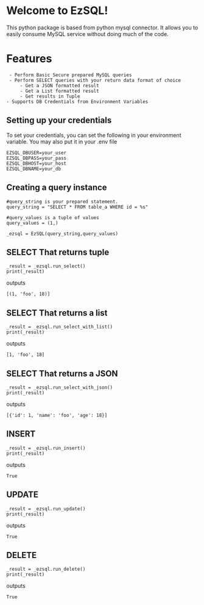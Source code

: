# Welcome to EzSQL!

This python package is based from python mysql connector. It allows you to easily consume MySQL service without doing much of the code. 


# Features

	 - Perform Basic Secure prepared MySQL queries
	 - Perform SELECT queries with your return data format of choice
		 - Get a JSON formatted result
		 - Get a List formatted result
		 - Get results in Tuple
	- Supports DB Credentials from Environment Variables

## Setting up your credentials

To set your credentials, you can set the following in your environment variable. You may also put it in your .env file 

    EZSQL_DBUSER=your_user
    EZSQL_DBPASS=your_pass
    EZSQL_DBHOST=your_host
    EZSQL_DBNAME=your_db
    

## Creating a query instance

    #query_string is your prepared statement.
    query_string = "SELECT * FROM table_a WHERE id = %s"
    
    #query_values is a tuple of values
    query_values = (1,)
    
    _ezsql = EzSQL(query_string,query_values)
    
## SELECT That returns tuple

    
    _result = _ezsql.run_select()
    print(_result)

outputs

    [(1, 'foo', 18)]
    
        
## SELECT That returns a list

      
    _result = _ezsql.run_select_with_list()
    print(_result)

outputs

    [1, 'foo', 18]

## SELECT That returns a JSON

      
    _result = _ezsql.run_select_with_json()
    print(_result)

outputs

    [{'id': 1, 'name': 'foo', 'age': 18}]

## INSERT

      
    _result = _ezsql.run_insert()
    print(_result)

outputs

    True
    
## UPDATE

      
    _result = _ezsql.run_update()
    print(_result)

outputs

    True

## DELETE

      
    _result = _ezsql.run_delete()
    print(_result)

outputs

    True
    